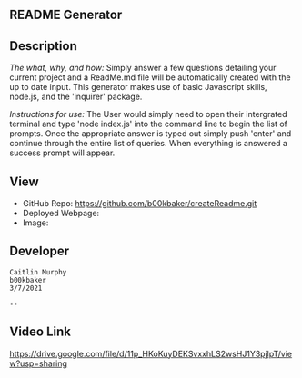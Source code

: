 ## README Generator
  
  ## Description 
  
  *The what, why, and how:* 
   Simply answer a few questions detailing your current project and a ReadMe.md file will be automatically created with the up to date input. This generator makes use of basic Javascript skills, node.js, and the 'inquirer' package.

  
  *Instructions for use:*
   The User would simply need to open their intergrated terminal and type 'node index.js' into the command line to begin the list of prompts. Once the appropriate answer is typed out simply push 'enter' and continue through the entire list of queries. When everything is answered a success prompt will appear.

  ## View
  * GitHub Repo: https://github.com/b00kbaker/createReadme.git
  * Deployed Webpage: 
  * Image: 
  
  
  ## Developer
    Caitlin Murphy
    b00kbaker
    3/7/2021

    --
  ## Video Link
 https://drive.google.com/file/d/11p_HKoKuyDEKSvxxhLS2wsHJ1Y3pjlpT/view?usp=sharing